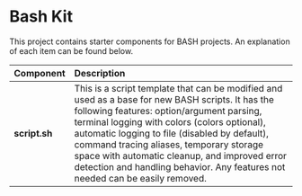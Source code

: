# Bash Kit

This project contains starter components for BASH projects. An explanation of
each item can be found below.

|Component |Description|
|:---------|:----------|
|**script.sh**|This is a script template that can be modified and used as a base for new BASH scripts. It has the following features: option/argument parsing, terminal logging with colors (colors optional), automatic logging to file (disabled by default), command tracing aliases, temporary storage space with automatic cleanup, and improved error detection and handling behavior. Any features not needed can be easily removed.|
